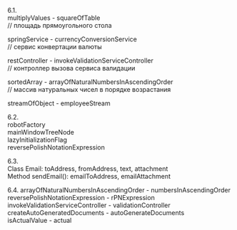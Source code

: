 6.1.  
multiplyValues - squareOfTable  
// площадь прямоугольного стола

springService - currencyConversionService  
// сервис конвертации валюты

restController - invokeValidationServiceController  
// контроллер вызова сервиса валидации

sortedArray - arrayOfNaturalNumbersInAscendingOrder  
// массив натуральных чисел в порядке возрастания

streamOfObject - employeeStream

6.2.  
robotFactory  
mainWindowTreeNode  
lazyInitializationFlag  
reversePolishNotationExpression

6.3.  
Class Email: toAddress, fromAddress, text, attachment  
Method sendEmail(): emailToAddress, emailAttachment

6.4.
arrayOfNaturalNumbersInAscendingOrder - numbersInAscendingOrder  
reversePolishNotationExpression - rPNExpression  
invokeValidationServiceController - validationController  
createAutoGeneratedDocuments - autoGenerateDocuments  
isActualValue - actual